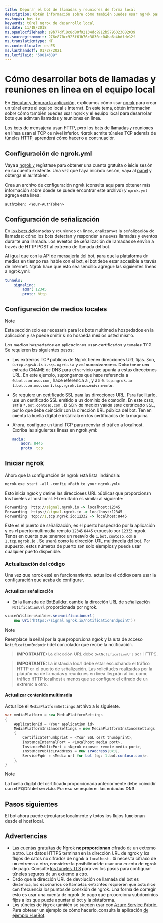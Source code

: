 ```yaml
---
title: Depurar el bot de llamadas y reuniones de forma local
description: Obtén información sobre cómo también puedes usar ngrok para desarrollar llamadas y bots de reunión en línea en tu equipo local.
ms.topic: how-to
keywords: túnel ngrok de desarrollo local
ms.date: 11/18/2018
ms.openlocfilehash: e9b77df18c8d80f02134dc7912b5796023082039
ms.sourcegitcommit: 976e870cc925f61b76c3830ec04ba6e4bdfde32f
ms.translationtype: MT
ms.contentlocale: es-ES
ms.lasthandoff: 01/27/2021
ms.locfileid: "50014309"
---
```

# <a name="how-to-develop-calling-and-online-meeting-bots-on-your-local-pc"></a>Cómo desarrollar bots de llamadas y reuniones en línea en el equipo local

En [Ejecutar y depurar la aplicación,](../../concepts/build-and-test/debug.md) explicamos cómo usar [ngrok](https://ngrok.com) para crear un túnel entre el equipo local e Internet. En este tema, obtén información sobre cómo también puedes usar ngrok y el equipo local para desarrollar bots que admitan llamadas y reuniones en línea.

Los bots de mensajería usan HTTP, pero los bots de llamadas y reuniones en línea usan el TCP de nivel inferior. Ngrok admite túneles TCP además de túneles HTTP; aprenderá cómo hacerlo a continuación.

## <a name="configuring-ngrokyml"></a>Configuración de ngrok.yml

Vaya a [ngrok y](https://ngrok.com) regístrese para obtener una cuenta gratuita o inicie sesión en su cuenta existente. Una vez que haya iniciado sesión, vaya al [panel](https://dashboard.ngrok.com) y obtenga el authtoken.

Crea un archivo de configuración ngrok (consulta aquí para obtener más información sobre dónde se puede encontrar este archivo) y `ngrok.yml` agrega esta línea: [](https://ngrok.com/docs#config)

  `authtoken: <Your-AuthToken>`

## <a name="setting-up-signaling"></a>Configuración de señalización

En [los bots de](./calls-meetings-bots-overview.md)llamadas y reuniones en línea, analizamos la señalización de llamadas: cómo los bots detectan y responden a nuevas llamadas y eventos durante una llamada. Los eventos de señalización de llamadas se envían a través de HTTP POST al extremo de llamada del bot.

Al igual que con la API de mensajería del bot, para que la plataforma de medios en tiempo real hable con el bot, el bot debe estar accesible a través de Internet. Ngrok hace que esto sea sencillo: agregue las siguientes líneas a ngrok.yml:

```yaml
tunnels:
    signaling:
        addr: 12345
        proto: http
```

## <a name="setting-up-local-media"></a>Configuración de medios locales

> [!NOTE]
> Esta sección solo es necesaria para los bots multimedia hospedados en la aplicación y se puede omitir si no hospeda medios usted mismo.

Los medios hospedados en aplicaciones usan certificados y túneles TCP. Se requieren los siguientes pasos:

- Los extremos TCP públicos de Ngrok tienen direcciones URL fijas. Son, `0.tcp.ngrok.io` `1.tcp.ngrok.io` y así sucesivamente. Debe tener una entrada CNAME de DNS para el servicio que apunta a estas direcciones URL. En este ejemplo, supongamos que hace referencia a `0.bot.contoso.com` , hace referencia a , y así `0.tcp.ngrok.io` `1.bot.contoso.com` `1.tcp.ngrok.io` sucesivamente.
- Se requiere un certificado SSL para las direcciones URL. Para facilitarlo, use un certificado SSL emitido a un dominio de comodín. En este caso, sería `*.bot.contoso.com` . El SDK de medios valida este certificado SSL, por lo que debe coincidir con la dirección URL pública del bot. Ten en cuenta la huella digital e instálrala en los certificados de la máquina.
- Ahora, configure un túnel TCP para reenviar el tráfico a localhost. Escriba las siguientes líneas en ngrok.yml:

    ```yaml
    media:
        addr: 8445
        proto: tcp
    ```

## <a name="start-ngrok"></a>Iniciar ngrok

Ahora que la configuración de ngrok está lista, indándala:

  `ngrok.exe start -all -config <Path to your ngrok.yml>`

Esto inicia ngrok y define las direcciones URL públicas que proporcionan los túneles al host local. El resultado es similar al siguiente:

```cmd
Forwarding  http://signal.ngrok.io -> localhost:12345
Forwarding  https://signal.ngrok.io -> localhost:12345
Forwarding  tcp://1.tcp.ngrok.io:12332 -> localhost:8445
```

Este es el puerto de señalización, es el puerto hospedado por la aplicación y es el puerto multimedia remoto `12345` `8445` expuesto por `12332` ngrok. Tenga en cuenta que tenemos un reenvío de `1.bot.contoso.com` a `1.tcp.ngrok.io` . Se usará como la dirección URL multimedia del bot. Por supuesto, estos números de puerto son solo ejemplos y puede usar cualquier puerto disponible.

### <a name="update-code"></a>Actualización del código

Una vez que ngrok esté en funcionamiento, actualice el código para usar la configuración que acaba de configurar.

#### <a name="update-signaling"></a>Actualizar señalización

- En la llamada de BotBuilder, cambie la dirección URL de señalización `NotificationUrl` proporcionada por ngrok.

```csharp
statefulClientBuilder.SetNotificationUrl(
    new Uri("https://signal.ngrok.io/notificationEndpoint"))
```

> [!NOTE]
> Reemplace la señal por la que proporciona ngrok y la ruta de acceso `NotificationEndpoint` del controlador que recibe la notificación.

> **IMPORTANTE:** La dirección URL debe `SetNotificationUrl` ser HTTPS.

> **IMPORTANTE:** La instancia local debe estar escuchando el tráfico HTTP en el puerto de señalización. Las solicitudes realizadas por la plataforma de llamadas y reuniones en línea llegarán al bot como tráfico HTTP localhost a menos que se configure el cifrado de un extremo a otro.

#### <a name="update-media"></a>Actualizar contenido multimedia

Actualice el `MediaPlatformSettings` archivo a lo siguiente.

```csharp
var mediaPlatform = new MediaPlatformSettings
{
    ApplicationId = <Your application id>
    MediaPlatformInstanceSettings = new MediaPlatformInstanceSettings
    {
        CertificateThumbprint = <Your SSL Cert thumbprint>,
        InstanceInternalPort = <Localhost media port>,
        InstancePublicPort = <Ngrok exposed remote media port>,
        InstancePublicIPAddress = new IPAddress(0x0),
        ServiceFqdn = <Media url for bot (eg: 1.bot.contoso.com)>,
    },
}
```

> [!NOTE]
> La huella digital del certificado proporcionada anteriormente debe coincidir con el FQDN del servicio. Por eso se requieren las entradas DNS.

## <a name="next-steps"></a>Pasos siguientes

El bot ahora puede ejecutarse localmente y todos los flujos funcionan desde el host local.

## <a name="caveats"></a>Advertencias

- Las cuentas gratuitas de Ngrok **no proporcionan** cifrado de un extremo a otro. Los datos HTTPS terminan en la dirección URL de ngrok y los flujos de datos no cifrados de ngrok a `localhost` . Si necesita cifrado de un extremo a otro, considere la posibilidad de usar una cuenta de ngrok de pago. Consulte [los túneles TLS](https://ngrok.com/docs#tls) para ver los pasos para configurar túneles seguros de un extremo a otro.
- Dado que la dirección URL de devolución de llamada del bot es dinámica, los escenarios de llamadas entrantes requieren que actualice con frecuencia los puntos de conexión de ngrok. Una forma de corregir esto es usar una cuenta de ngrok de pago que proporciona subdominios fijos a los que puede apuntar el bot y la plataforma.
- Los túneles de Ngrok también se pueden usar con [Azure Service Fabric.](/azure/service-fabric/service-fabric-overview) Para obtener un ejemplo de cómo hacerlo, consulta la aplicación [de ejemplo HueBot](/microsoftgraph/microsoft-graph-comms-samples/tree/master/Samples/LocalMediaSamples/HueBot/HueBot).
